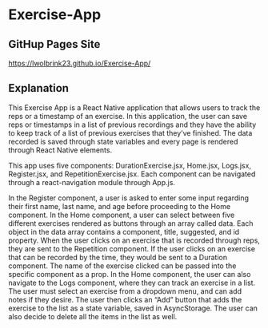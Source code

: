 # Exercise-App

## GitHup Pages Site
https://lwolbrink23.github.io/Exercise-App/ 


## Explanation

This Exercise App is a React Native application that allows users to track the reps or a timestamp of an exercise. In this application, the user can save reps or timestamps in a list of previous recordings and they have the ability to keep track of a list of previous exercises that they’ve finished. The data recorded is saved through state variables and every page is rendered through React Native elements. 

This app uses five components: DurationExercise.jsx, Home.jsx, Logs.jsx, Register.jsx, and RepetitionExercise.jsx. Each component can be navigated through a react-navigation module through App.js.

In the Register component, a user is asked to enter some input regarding their first name, last name, and age before proceeding to the Home component. In the Home component, a user can select between five different exercises rendered as buttons through an array called data. Each object in the data array contains a component, title, suggested, and id property. When the user clicks on an exercise that is recorded through reps, they are sent to the Repetition component. If the user clicks on an exercise that can be recorded by the time, they would be sent to a Duration component. The name of the exercise clicked can be passed into the specific component as a prop. In the Home component, the user can also navigate to the Logs component, where they can track an exercise in a list. The user must select an exercise from a dropdown menu, and can add notes if they desire. The user then clicks an “Add” button that adds the exercise to the list as a state variable, saved in AsyncStorage. The user can also decide to delete all the items in the list as well.
